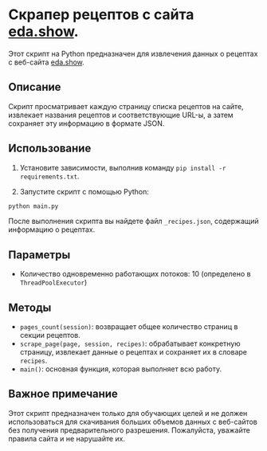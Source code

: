# Скрапер рецептов с сайта [eda.show](https://eda.show).

Этот скрипт на Python предназначен для извлечения данных о рецептах с веб-сайта [eda.show](https://eda.show).

## Описание

Скрипт просматривает каждую страницу списка рецептов на сайте, извлекает названия рецептов и соответствующие URL-ы, а затем сохраняет эту информацию в формате JSON.

## Использование

1. Установите зависимости, выполнив команду `pip install -r requirements.txt`.

2. Запустите скрипт с помощью Python:

```bash
python main.py
```

После выполнения скрипта вы найдете файл `_recipes.json`, содержащий информацию о рецептах.

## Параметры

- Количество одновременно работающих потоков: 10 (определено в `ThreadPoolExecutor`)

## Методы

- `pages_count(session)`: возвращает общее количество страниц в секции рецептов.
- `scrape_page(page, session, recipes)`: обрабатывает конкретную страницу, извлекает данные о рецептах и сохраняет их в словаре `recipes`.
- `main()`: основная функция, которая выполняет всю работу.

## Важное примечание

Этот скрипт предназначен только для обучающих целей и не должен использоваться для скачивания больших объемов данных с веб-сайтов без получения предварительного разрешения. Пожалуйста, уважайте правила сайта и не нарушайте их.
